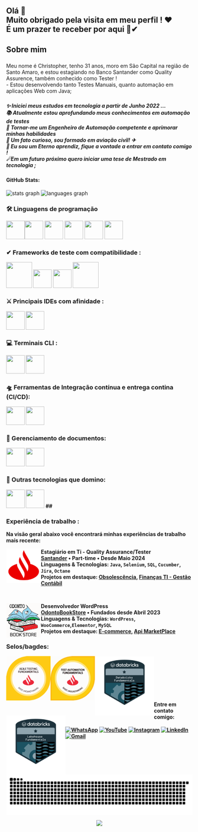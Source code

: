 <h2 align="left">Olá 👋 <br>Muito obrigado pela visita em meu perfil ! ❤<br>É um prazer te receber por aqui 🙌✔</h2>

###

<h2 align="left">Sobre mim</h2>

###

<p align="left">Meu nome é Christopher, tenho 31 anos,  moro em São Capital na região de Santo Amaro, e estou estagiando no Banco Santander como Quality Assurence, também conhecido como Tester ! <br>- Estou desenvolvendo tanto Testes Manuais, quanto automação em aplicações Web com Java; </p>

###

<h5 align="left">✨ Iniciei meus estudos em tecnologia a partir de Junho 2022 ...<br>📚  Atualmente estou aprofundando meus conhecimentos em automação de testes<br>🎯 Tornar-me um Engenheiro de Automação competente e aprimorar minhas habilidades<br>🎲 Um fato curioso, sou formado em aviação civil! ✈<br>🌱 Eu sou um Eterno aprendiz, fique a vontade a entrar em contato comigo ! <br>☄Em um futuro próximo quero iniciar uma tese de Mestrado em tecnologia ;</h5>

<h4 align="left">GitHub Stats:</h5>
<div>
  <img src="https://github-readme-stats.vercel.app/api?username=ChristopherADS&hide_title=false&hide_rank=false&show_icons=true&include_all_commits=true&count_private=true&disable_animations=false&theme=chartreuse-dark&locale=pt-br&hide_border=false&order=1" height="150" alt="stats graph"  />
  <img src="https://github-readme-stats.vercel.app/api/top-langs?username=ChristopherADS&locale=pt-br&hide_title=false&layout=compact&card_width=320&langs_count=4&theme=chartreuse-dark&hide_border=false&order=2" height="150" alt="languages graph"  /> 
</div>

<h3 align="left">🛠 Linguagens de programação </h3>

<img src="https://cdn.jsdelivr.net/gh/devicons/devicon@latest/icons/java/java-original-wordmark.svg" width="50" height="50" /><img src="https://cdn.jsdelivr.net/gh/devicons/devicon@latest/icons/python/python-original-wordmark.svg" width="50" height="50">  <img src="https://cdn.jsdelivr.net/gh/devicons/devicon@latest/icons/javascript/javascript-original.svg" width="50" height="50" />  <img src="https://cdn.jsdelivr.net/gh/devicons/devicon@latest/icons/html5/html5-original-wordmark.svg" width="50" height="50"> <img src="https://cdn.jsdelivr.net/gh/devicons/devicon@latest/icons/css3/css3-original-wordmark.svg" width="50" height="50" /> <img src="https://cdn.jsdelivr.net/gh/devicons/devicon@latest/icons/maven/maven-original.svg" width="50" height="50" />
          
<b><b>
<h3 align="left">✔ Frameworks de teste com compatibilidade : </h3>

<img src="https://cdn.jsdelivr.net/gh/devicons/devicon@latest/icons/junit/junit-plain-wordmark.svg" width="70" height="70"/> <img src="https://cdn.jsdelivr.net/gh/devicons/devicon@latest/icons/selenium/selenium-original.svg" width="50" height="50"> <img src="https://cdn.jsdelivr.net/gh/devicons/devicon@latest/icons/cypressio/cypressio-original-wordmark.svg" width="50" height="50" /> <img src="https://cdn.jsdelivr.net/gh/devicons/devicon@latest/icons/cucumber/cucumber-plain-wordmark.svg" width="70" height="70"> 

<b><b>
<h3 align="left">⚔ Principais IDEs com afinidade :  </h3>
<img src="https://cdn.jsdelivr.net/gh/devicons/devicon@latest/icons/intellij/intellij-original.svg" width="50" height="50" /> <img src="https://cdn.jsdelivr.net/gh/devicons/devicon@latest/icons/vscode/vscode-original.svg" width="50" height="50" /> 
<b><b>

<h3 align="left">💻 Terminais CLI  :  </h3>
 <img src="https://cdn.jsdelivr.net/gh/devicons/devicon@latest/icons/powershell/powershell-original.svg" width="50" height="50" /> <img src="https://cdn.jsdelivr.net/gh/devicons/devicon@latest/icons/git/git-original-wordmark.svg" width="50" height="50" /> 
<b><b>
  
<h3 align="left">🛸 Ferramentas de Integração contínua e entrega contina (CI/CD):  </h3>
 <img src="https://cdn.jsdelivr.net/gh/devicons/devicon@latest/icons/jenkins/jenkins-original.svg" width="50" height="50">  
<img src="https://cdn.jsdelivr.net/gh/devicons/devicon@latest/icons/karatelabs/karatelabs-original-wordmark.svg" width="50" height="50" />
<b><b>
<h3 align="left"> 👔 Gerenciamento de documentos:  </h3>
<img src="https://cdn.jsdelivr.net/gh/devicons/devicon@latest/icons/confluence/confluence-original-wordmark.svg" width="50" height="50" /> <img src="https://cdn.jsdelivr.net/gh/devicons/devicon@latest/icons/jira/jira-original-wordmark.svg" width="50" height="50" />
<b><b>
<h3 align="left"> 📌 Outras tecnologias que domino:  </h3>
<img src="https://cdn.jsdelivr.net/gh/devicons/devicon@latest/icons/wordpress/wordpress-original.svg" width="50" height="50">  <img src="https://cdn.jsdelivr.net/gh/devicons/devicon@latest/icons/woocommerce/woocommerce-original-wordmark.svg" width="50" height="50"> 
  <b><b>
 ##

<h3 align="left"> Experiência de trabalho :  </h3>

Na visão geral abaixo você encontrará minhas experiências de trabalho mais recente:

[<img align="left" height="94px" width="94px" alt="Santander" src="santander-logo.svg" />](https://www.santander.com.br/)

**Estagiário em Ti - Quality Assurance/Tester** \
[**Santander**](https://www.santander.com.br/) • Part-time • Desde Maio 2024 \
Linguagens & Tecnologias: `Java`, `Selenium`, `SQL`, `Cucumber`, `Jira`, `Octane` \
Projetos em destaque: [Obsolescência](https://www.santander.com.br/), [Finanças TI - Gestão Contábil](https://www.santander.com.br/)

<br/>

[<img align="left" height="94px" width="94px" alt="OdontoBookStore" src="OdontoBookStoreSVG.svg" />](https://odontobookstore.com.br/)

**Desenvolvedor WordPress** \
[**OdontoBookStore**](https://odontobookstore.com.br/) • Fundados desde Abril 2023 \
Linguagens & Tecnologias: `WordPress`, `WooCommerce`,`Elementor`, `MySQL`\
Projetos em destaque: [E-commerce](https://odontobookstore.com.br/), [Api MarketPlace](https://odontobookstore.com.br/)
<br/>


<h3 align="left">Selos/bagdes:</h3>

[<img align="left" height="120px" width="120px" alt="Test Agile" src="Test Agile.svg" />](https://www.credly.com/badges/25f26ff4-c8f4-47fd-8737-a02081242d7a/linked_in_profile) [<img align="left" height="120px" width="120px" alt="Test Automation" src="Test automation.svg" />](https://www.credly.com/badges/832cd0a7-d922-4e48-9790-a129c221b063/linked_in_profile)[<img align="left" height="160px" width="160px" alt="Databricks Foundation" src="Databricks Fundation.svg" />]([https://link-para-databricks-foundatio](https://credentials.databricks.com/0b122a6f-2e8b-4763-9472-03ce99cc4267#gs.gptynb)n)[<img align="left" height="160px" width="160px" alt="Lakehouse" src="Lakehouse.svg" />]([https://link-para-lakehouse](https://credentials.databricks.com/32e7eae3-dd2d-43a8-b95d-74cb7f7361ea))  

<br><br><br><br><br><br>

<h4 align="left">Entre em contato comigo:</h4>

[![WhatsApp](https://img.shields.io/badge/WhatsApp-25D366?style=for-the-badge&logo=whatsapp&logoColor=white)](https://wa.me/11987959666)
[![YouTube](https://img.shields.io/badge/YouTube-FF0000?style=for-the-badge&logo=youtube&logoColor=white)](https://www.youtube.com/@ChristopherADS)
[![Instagram](https://img.shields.io/badge/Instagram-E4405F?style=for-the-badge&logo=instagram&logoColor=white)](https://www.instagram.com/christopher.windsor_/)
[![LinkedIn](https://img.shields.io/badge/LinkedIn-0077B5?style=for-the-badge&logo=linkedin&logoColor=white)](https://www.linkedin.com/in/christopher-souza-7a7391109/)
[![Gmail](https://img.shields.io/badge/Gmail-D14836?style=for-the-badge&logo=gmail&logoColor=white)](christopher.contatol@gmail.com) 
<br>
<picture align="center">
  <source media="(prefers-color-scheme: dark)" srcset="https://raw.githubusercontent.com/ChristopherADS/ChristopherADS/output/github-contribution-grid-snake-dark.svg">
  <source media="(prefers-color-scheme: light)" srcset="https://raw.githubusercontent.com/ChristopherADS/ChristopherADS/output/github-contribution-grid-snake-dark.svg">
  <img align="center" alt="github contribution grid snake animation" src="https://raw.githubusercontent.com/ChristopherADS/ChristopherADS/output/github-contribution-grid-snake.svg">
</picture>

<div align="center">
  <img src="https://profile-counter.glitch.me/ChristopherADS/count.svg?"  />
</div> 
<!--
**ChristopherADS/ChristopherADS** is a ✨ _special_ ✨ repository because its `README.md` (this file) appears on your GitHub profile.

Here are some ideas to get you started:

- 🔭 I’m currently working on ...
- 🌱 I’m currently learning ...
- 👯 I’m looking to collaborate on ...
- 🤔 I’m looking for help with ...
- 💬 Ask me about ...
- 📫 How to reach me: ...
- 😄 Pronouns: ...
- ⚡ Fun fact: ...
-->
